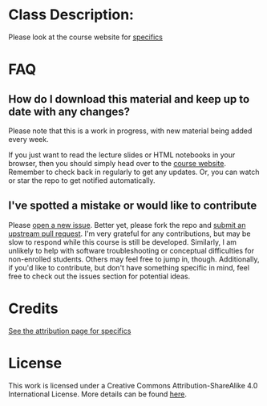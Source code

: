 # Class Description:

Please look at the course website for [specifics](https://R-Computing-Lab.github.io/psychtesting)

# FAQ

## How do I download this material and keep up to date with any changes?

Please note that this is a work in progress, with new material being added every week. 

If you just want to read the lecture slides or HTML notebooks in your browser, then you should simply head over to the [course website](https://R-Computing-Lab.github.io/psychtesting). Remember to check back in regularly to get any updates. Or, you can watch or star the repo to get notified automatically.



## I've spotted a mistake or would like to contribute

Please [open a new issue](https://help.github.com/articles/creating-an-issue/). Better yet, please fork the repo and [submit an upstream pull request](https://help.github.com/articles/creating-a-pull-request-from-a-fork/). I'm very grateful for any contributions, but may be slow to respond while this course is still be developed. Similarly, I am unlikely to help with software troubleshooting or conceptual difficulties for non-enrolled students. Others may feel free to jump in, though. Additionally, if you'd like to contribute, but don't have something specific in mind, feel free to check out the issues section for potential ideas.

# Credits

[See the attribution page for specifics](https://r-computing-lab.github.io/psychtesting/attribution.html)


# License

This work is licensed under a Creative Commons Attribution-ShareAlike 4.0 International License. More details can be found [here](https://r-computing-lab.github.io/psychtesting/license.html).

